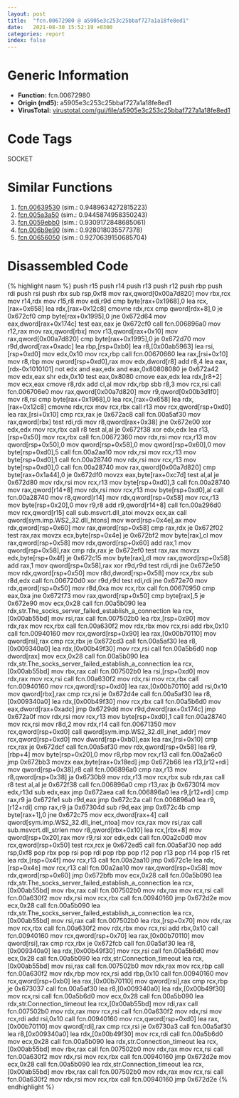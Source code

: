 ```yaml
---
layout: post
title:  "fcn.00672980 @ a5905e3c253c25bbaf727a1a18fe8ed1"
date:   2021-08-30 15:52:19 +0300
categories: report
index: false
---
```


# Generic Information
- **Function:** fcn.00672980
- **Origin (md5):** a5905e3c253c25bbaf727a1a18fe8ed1
- **VirusTotal:** [virustotal.com/gui/file/a5905e3c253c25bbaf727a1a18fe8ed1][virustotal_ref]

# Code Tags
<span class="tag" id="SOCKET">SOCKET</span>


# Similar Functions

1. [fcn.00639530][similar_1_ref] (sim.: 0.9489634272815223)
2. [fcn.005a3a50][similar_2_ref] (sim.: 0.9445874958350243)
3. [fcn.0059ebb0][similar_3_ref] (sim.: 0.9309172848685061)
4. [fcn.006b9e90][similar_4_ref] (sim.: 0.928018035577378)
5. [fcn.00656050][similar_5_ref] (sim.: 0.9270639150685704)


# Disassembled Code

{% highlight nasm %}
push r15
push r14
push r13
push r12
push rbp
push rdi
push rsi
push rbx
sub rsp,0xf8
mov rax,qword[0x00a7d820]
mov rbx,rcx
mov r14,rdx
mov r15,r8
mov edi,r9d
cmp byte[rax+0x1968],0
lea rcx,[rax+0x658]
lea rdx,[rax+0x12c8]
cmovne rdx,rcx
cmp qword[rdx+8],0
je 0x672cf0
cmp byte[rax+0x1995],0
jne 0x672d64
mov eax,dword[rax+0x174c]
test eax,eax
je 0x672cf0
call fcn.006896a0
mov r12,rax
mov rax,qword[rbx]
mov r13,qword[rax+0x10]
mov rax,qword[0x00a7d820]
cmp byte[rax+0x1995],0
je 0x672d70
mov r9d,dword[rax+0xadc]
lea rbp,[rsp+0xb0]
lea r8,[0x00ab5963]
lea rsi,[rsp+0xd0]
mov edx,0x10
mov rcx,rbp
call fcn.00670660
lea rax,[rsi+0x10]
mov r8,rbp
mov qword[rsp+0xd0],rax
mov edx,dword[r8]
add r8,4
lea eax,[rdx-0x1010101]
not edx
and eax,edx
and eax,0x80808080
je 0x672a42
mov edx,eax
shr edx,0x10
test eax,0x8080
cmove eax,edx
lea rdx,[r8+2]
mov ecx,eax
cmove r8,rdx
add cl,al
mov rdx,rbp
sbb r8,3
mov rcx,rsi
call fcn.006706e0
mov rax,qword[0x00a7d820]
mov r9,qword[0x00b3d1f0]
mov r8,rsi
cmp byte[rax+0x1968],0
lea rcx,[rax+0x658]
lea rdx,[rax+0x12c8]
cmovne rdx,rcx
mov rcx,rbx
call r13
mov rcx,qword[rsp+0xd0]
lea rax,[rsi+0x10]
cmp rcx,rax
je 0x672ac8
call fcn.00a5af30
mov rax,qword[rbx]
test rdi,rdi
mov r8,qword[rax+0x38]
jne 0x672e00
xor edx,edx
mov rcx,rbx
call r8
test al,al
je 0x672f38
xor edx,edx
lea r13,[rsp+0x50]
mov rcx,rbx
call fcn.00672360
mov rdx,rsi
mov rcx,r13
mov qword[rsp+0x50],0
mov qword[rsp+0x58],0
mov qword[rsp+0x60],0
mov byte[rsp+0xd0],5
call fcn.00a2aa10
mov rdx,rsi
mov rcx,r13
mov byte[rsp+0xd0],1
call fcn.00a28740
mov rdx,rsi
mov rcx,r13
mov byte[rsp+0xd0],0
call fcn.00a28740
mov rax,qword[0x00a7d820]
cmp byte[rax+0x1a44],0
je 0x672df0
movzx eax,byte[rax+0xc7d]
test al,al
je 0x672d80
mov rdx,rsi
mov rcx,r13
mov byte[rsp+0xd0],3
call fcn.00a28740
mov rax,qword[r14+8]
mov rdx,rsi
mov rcx,r13
mov byte[rsp+0xd0],al
call fcn.00a28740
mov r8,qword[r14]
mov rdx,qword[rsp+0x58]
mov rcx,r13
mov byte[rsp+0x20],0
mov r9,r8
add r9,qword[r14+8]
call fcn.00a296d0
mov rcx,qword[r15]
call sub.msvcrt.dll_atoi
movzx ecx,ax
call qword[sym.imp.WS2_32.dll_htons]
mov word[rsp+0x4e],ax
mov rdx,qword[rsp+0x60]
mov rax,qword[rsp+0x58]
cmp rax,rdx
je 0x672f02
test rax,rax
movzx ecx,byte[rsp+0x4e]
je 0x672bf2
mov byte[rax],cl
mov rax,qword[rsp+0x58]
mov rdx,qword[rsp+0x60]
add rax,1
mov qword[rsp+0x58],rax
cmp rdx,rax
je 0x672ef0
test rax,rax
movzx edx,byte[rsp+0x4f]
je 0x672c15
mov byte[rax],dl
mov rax,qword[rsp+0x58]
add rax,1
mov qword[rsp+0x58],rax
xor r9d,r9d
test rdi,rdi
jne 0x672e50
mov rdx,qword[rsp+0x50]
mov r8d,dword[rsp+0x58]
mov rcx,rbx
sub r8d,edx
call fcn.006720d0
xor r9d,r9d
test rdi,rdi
jne 0x672e70
mov rdx,qword[rsp+0x50]
mov r8d,0xa
mov rcx,rbx
call fcn.00670950
cmp eax,0xa
jne 0x672f73
mov rax,qword[rsp+0x50]
cmp byte[rax],5
je 0x672e90
mov ecx,0x28
call fcn.00a5b090
lea rdx,str.The_socks_server_failed_establish_a_connection
lea rcx,[0x00ab55bd]
mov rsi,rax
call fcn.007502b0
lea rbx,[rsp+0x90]
mov rdx,rax
mov rcx,rbx
call fcn.00a630f2
mov rdx,rbx
mov rcx,rsi
add rbx,0x10
call fcn.00940160
mov rcx,qword[rsp+0x90]
lea rax,[0x00b70110]
mov qword[rsi],rax
cmp rcx,rbx
je 0x672cd3
call fcn.00a5af30
lea r8,[0x009340a0]
lea rdx,[0x00b49f30]
mov rcx,rsi
call fcn.00a5b6d0
nop dword[rax]
mov ecx,0x28
call fcn.00a5b090
lea rdx,str.The_socks_server_failed_establish_a_connection
lea rcx,[0x00ab55bd]
mov rbx,rax
call fcn.007502b0
lea rsi,[rsp+0xd0]
mov rdx,rax
mov rcx,rsi
call fcn.00a630f2
mov rdx,rsi
mov rcx,rbx
call fcn.00940160
mov rcx,qword[rsp+0xd0]
lea rax,[0x00b70110]
add rsi,0x10
mov qword[rbx],rax
cmp rcx,rsi
je 0x672d4e
call fcn.00a5af30
lea r8,[0x009340a0]
lea rdx,[0x00b49f30]
mov rcx,rbx
call fcn.00a5b6d0
mov eax,dword[rax+0xadc]
jmp 0x6729dd
mov r9d,dword[rax+0x174c]
jmp 0x672a0f
mov rdx,rsi
mov rcx,r13
mov byte[rsp+0xd0],1
call fcn.00a28740
mov rcx,rsi
mov r8d,2
mov rdx,r14
call fcn.00671350
mov rcx,qword[rsp+0xd0]
call qword[sym.imp.WS2_32.dll_inet_addr]
mov rcx,qword[rsp+0xd0]
mov dword[rsp+0xb0],eax
lea rax,[rsi+0x10]
cmp rcx,rax
je 0x672dcf
call fcn.00a5af30
mov rdx,qword[rsp+0x58]
lea r9,[rbp+4]
mov byte[rsp+0x20],0
mov r8,rbp
mov rcx,r13
call fcn.00a2a6c0
jmp 0x672bb3
movzx eax,byte[rax+0x18ed]
jmp 0x672b66
lea r13,[r12+rdi]
mov qword[rsp+0x38],r8
call fcn.006896a0
cmp rax,r13
mov r8,qword[rsp+0x38]
ja 0x6730b9
mov rdx,r13
mov rcx,rbx
sub rdx,rax
call r8
test al,al
je 0x672f38
call fcn.006896a0
cmp r13,rax
jb 0x6730f4
mov edx,r13d
sub edx,eax
jmp 0x672aea
call fcn.006896a0
lea r9,[r12+rdi]
cmp rax,r9
ja 0x672fe1
sub r9d,eax
jmp 0x672c2a
call fcn.006896a0
lea r9,[r12+rdi]
cmp rax,r9
ja 0x67304d
sub r9d,eax
jmp 0x672c4b
cmp byte[rax+1],0
jne 0x672c75
mov ecx,dword[rax+4]
call qword[sym.imp.WS2_32.dll_inet_ntoa]
mov rcx,rax
mov rsi,rax
call sub.msvcrt.dll_strlen
mov r8,qword[rbx+0x10]
lea rcx,[rbx+8]
mov qword[rsp+0x20],rax
mov r9,rsi
xor edx,edx
call fcn.00a2c0d0
mov rcx,qword[rsp+0x50]
test rcx,rcx
je 0x672ed5
call fcn.00a5af30
nop
add rsp,0xf8
pop rbx
pop rsi
pop rdi
pop rbp
pop r12
pop r13
pop r14
pop r15
ret
lea rdx,[rsp+0x4f]
mov rcx,r13
call fcn.00a2aa10
jmp 0x672c1e
lea rdx,[rsp+0x4e]
mov rcx,r13
call fcn.00a2aa10
mov rax,qword[rsp+0x58]
mov rdx,qword[rsp+0x60]
jmp 0x672bfb
mov ecx,0x28
call fcn.00a5b090
lea rdx,str.The_socks_server_failed_establish_a_connection
lea rcx,[0x00ab55bd]
mov rbx,rax
call fcn.007502b0
mov rdx,rax
mov rcx,rsi
call fcn.00a630f2
mov rdx,rsi
mov rcx,rbx
call fcn.00940160
jmp 0x672d2e
mov ecx,0x28
call fcn.00a5b090
lea rdx,str.The_socks_server_failed_establish_a_connection
lea rcx,[0x00ab55bd]
mov rsi,rax
call fcn.007502b0
lea rbx,[rsp+0x70]
mov rdx,rax
mov rcx,rbx
call fcn.00a630f2
mov rdx,rbx
mov rcx,rsi
add rbx,0x10
call fcn.00940160
mov rcx,qword[rsp+0x70]
lea rax,[0x00b70110]
mov qword[rsi],rax
cmp rcx,rbx
je 0x672fcb
call fcn.00a5af30
lea r8,[0x009340a0]
lea rdx,[0x00b49f30]
mov rcx,rsi
call fcn.00a5b6d0
mov ecx,0x28
call fcn.00a5b090
lea rdx,str.Connection_timeout
lea rcx,[0x00ab55bd]
mov rsi,rax
call fcn.007502b0
mov rdx,rax
mov rcx,rbp
call fcn.00a630f2
mov rdx,rbp
mov rcx,rsi
add rbp,0x10
call fcn.00940160
mov rcx,qword[rsp+0xb0]
lea rax,[0x00b70110]
mov qword[rsi],rax
cmp rcx,rbp
je 0x673037
call fcn.00a5af30
lea r8,[0x009340a0]
lea rdx,[0x00b49f30]
mov rcx,rsi
call fcn.00a5b6d0
mov ecx,0x28
call fcn.00a5b090
lea rdx,str.Connection_timeout
lea rcx,[0x00ab55bd]
mov rdi,rax
call fcn.007502b0
mov rdx,rax
mov rcx,rsi
call fcn.00a630f2
mov rdx,rsi
mov rcx,rdi
add rsi,0x10
call fcn.00940160
mov rcx,qword[rsp+0xd0]
lea rax,[0x00b70110]
mov qword[rdi],rax
cmp rcx,rsi
je 0x6730a3
call fcn.00a5af30
lea r8,[0x009340a0]
lea rdx,[0x00b49f30]
mov rcx,rdi
call fcn.00a5b6d0
mov ecx,0x28
call fcn.00a5b090
lea rdx,str.Connection_timeout
lea rcx,[0x00ab55bd]
mov rbx,rax
call fcn.007502b0
mov rdx,rax
mov rcx,rsi
call fcn.00a630f2
mov rdx,rsi
mov rcx,rbx
call fcn.00940160
jmp 0x672d2e
mov ecx,0x28
call fcn.00a5b090
lea rdx,str.Connection_timeout
lea rcx,[0x00ab55bd]
mov rbx,rax
call fcn.007502b0
mov rdx,rax
mov rcx,rsi
call fcn.00a630f2
mov rdx,rsi
mov rcx,rbx
call fcn.00940160
jmp 0x672d2e
{% endhighlight %}


[similar_1_ref]: /report/fcn.00639530@a5905e3c253c25bbaf727a1a18fe8ed1
[similar_2_ref]: /report/fcn.005a3a50@a5905e3c253c25bbaf727a1a18fe8ed1
[similar_3_ref]: /report/fcn.0059ebb0@a5905e3c253c25bbaf727a1a18fe8ed1
[similar_4_ref]: /report/fcn.006b9e90@a5905e3c253c25bbaf727a1a18fe8ed1
[similar_5_ref]: /report/fcn.00656050@a5905e3c253c25bbaf727a1a18fe8ed1
[virustotal_ref]: https://www.virustotal.com/gui/file/a5905e3c253c25bbaf727a1a18fe8ed1
